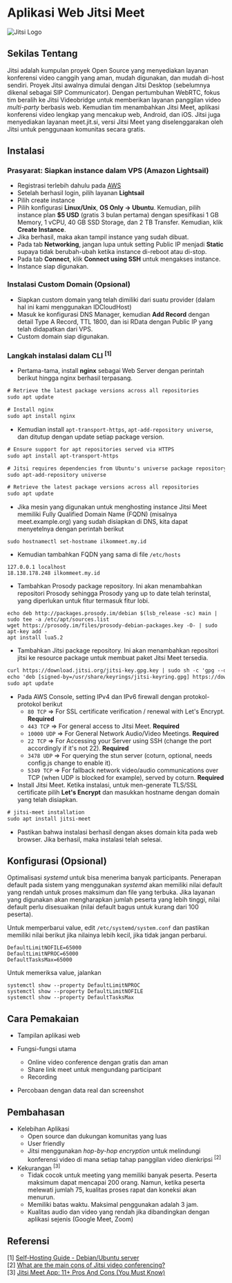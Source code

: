# Aplikasi Web Jitsi Meet
![Jitsi Logo](https://hossted.com/wp-content/uploads/2022/01/7277e5d4a5401b9350bf9ba8491294daf235a106.png)

## Sekilas Tentang

Jitsi adalah kumpulan proyek Open Source yang menyediakan layanan konferensi video canggih yang aman, mudah digunakan, dan mudah di-host sendiri.
Proyek Jitsi awalnya dimulai dengan Jitsi Desktop (sebelumnya dikenal sebagai SIP Communicator). Dengan pertumbuhan WebRTC, fokus tim beralih ke Jitsi Videobridge untuk memberikan layanan panggilan video *multi-party* berbasis web. Kemudian tim menambahkan Jitsi Meet, aplikasi konferensi video lengkap yang mencakup web, Android, dan iOS. Jitsi juga menyediakan layanan meet.jit.si, versi Jitsi Meet yang diselenggarakan oleh Jitsi untuk penggunaan komunitas secara gratis.


## Instalasi
### Prasyarat: Siapkan instance dalam VPS (Amazon Lightsail)
- Registrasi terlebih dahulu pada [AWS](https://aws.amazon.com/)
- Setelah berhasil login, pilih layanan **Lightsail**
- Pilih create instance
- Pilih konfigurasi **Linux/Unix**, **OS Only -> Ubuntu**. Kemudian, pilih instance plan **$5 USD** (gratis 3 bulan pertama) dengan spesifikasi 1 GB Memory, 1 vCPU, 40 GB SSD Storage, dan 2 TB Transfer. Kemudian, klik **Create Instance**.
- Jika berhasil, maka akan tampil instance yang sudah dibuat.
- Pada tab **Networking**, jangan lupa untuk setting Public IP menjadi **Static** supaya tidak berubah-ubah ketika instance di-reboot atau di-stop.
- Pada tab **Connect**, klik **Connect using SSH** untuk mengakses instance.
- Instance siap digunakan.

### Instalasi Custom Domain (Opsional)
- Siapkan custom domain yang telah dimiliki dari suatu provider (dalam hal ini kami menggunakan IDCloudHost)
- Masuk ke konfigurasi DNS Manager, kemudian **Add Record** dengan detail Type A Record, TTL 1800, dan isi RData dengan Public IP yang telah didapatkan dari VPS.
- Custom domain siap digunakan.

### Langkah instalasi dalam CLI <sup>[1]</sup>
- Pertama-tama, install **nginx** sebagai Web Server dengan perintah berikut hingga nginx berhasil terpasang.
```diff
# Retrieve the latest package versions across all repositories
sudo apt update

# Install nginx
sudo apt install nginx
```
- Kemudian install `apt-transport-https`, `apt-add-repository universe`, dan ditutup dengan update setiap package version.
```diff
# Ensure support for apt repositories served via HTTPS
sudo apt install apt-transport-https

# Jitsi requires dependencies from Ubuntu's universe package repository, ensure this is enabled
sudo apt-add-repository universe

# Retrieve the latest package versions across all repositories
sudo apt update
```
- Jika mesin yang digunakan untuk menghosting instance Jitsi Meet memiliki Fully Qualified Domain Name (FQDN) (misalnya meet.example.org) yang sudah disiapkan di DNS, kita dapat menyetelnya dengan perintah berikut
```
sudo hostnamectl set-hostname ilkommeet.my.id
```
- Kemudian tambahkan FQDN yang sama di file `/etc/hosts`
```
127.0.0.1 localhost
18.138.178.248 ilkommeet.my.id
```
- Tambahkan Prosody package repository. Ini akan menambahkan repositori Prosody sehingga Prosody yang up to date telah terinstal, yang diperlukan untuk fitur termasuk fitur lobi.
```
echo deb http://packages.prosody.im/debian $(lsb_release -sc) main | sudo tee -a /etc/apt/sources.list
wget https://prosody.im/files/prosody-debian-packages.key -O- | sudo apt-key add -
apt install lua5.2
```
- Tambahkan Jitsi package repository. Ini akan menambahkan repositori jitsi ke resource package untuk membuat paket Jitsi Meet tersedia.
```diff
curl https://download.jitsi.org/jitsi-key.gpg.key | sudo sh -c 'gpg --dearmor > /usr/share/keyrings/jitsi-keyring.gpg'
echo 'deb [signed-by=/usr/share/keyrings/jitsi-keyring.gpg] https://download.jitsi.org stable/' | sudo tee /etc/apt/sources.list.d/jitsi-stable.list > /dev/null
sudo apt update
```
- Pada AWS Console, setting IPv4 dan IPv6 firewall dengan protokol-protokol berikut
  - `80 TCP` => For SSL certificate verification / renewal with Let's Encrypt. **Required**
  - `443 TCP` => For general access to Jitsi Meet. **Required**
  - `10000 UDP` => For General Network Audio/Video Meetings. **Required**
  - `22 TCP` => For Accessing your Server using SSH (change the port accordingly if it's not 22). **Required**
  - `3478 UDP` => For querying the stun server (coturn, optional, needs config.js change to enable it).
  - `5349 TCP` => For fallback network video/audio communications over TCP (when UDP is blocked for example), served by coturn. **Required**
- Install Jitsi Meet. Ketika instalasi, untuk men-generate TLS/SSL certificate pilih **Let's Encrypt** dan masukkan hostname dengan domain yang telah disiapkan.
```diff
# jitsi-meet installation
sudo apt install jitsi-meet
```
- Pastikan bahwa instalasi berhasil dengan akses domain kita pada web browser. Jika berhasil, maka instalasi telah selesai.

## Konfigurasi (Opsional)

Optimalisasi *systemd* untuk bisa menerima banyak participants. Penerapan default pada sistem yang menggunakan *systemd* akan memiliki nilai default yang rendah untuk proses maksimum dan file yang terbuka. Jika layanan yang digunakan akan mengharapkan jumlah peserta yang lebih tinggi, nilai default perlu disesuaikan (nilai default bagus untuk kurang dari 100 peserta).

Untuk memperbarui value, edit `/etc/systemd/system.conf` dan pastikan memiliki nilai berikut jika nilainya lebih kecil, jika tidak jangan perbarui.
```
DefaultLimitNOFILE=65000
DefaultLimitNPROC=65000
DefaultTasksMax=65000
```
Untuk memeriksa value, jalankan
```
systemctl show --property DefaultLimitNPROC
systemctl show --property DefaultLimitNOFILE
systemctl show --property DefaultTasksMax
```

## Cara Pemakaian

- Tampilan aplikasi web

- Fungsi-fungsi utama
  - Online video conference dengan gratis dan aman
  - Share link meet untuk mengundang participant
  - Recording
- Percobaan dengan data real dan screenshot



## Pembahasan

- Kelebihan Aplikasi
  - Open source dan dukungan komunitas yang luas
  - User friendly
  - Jitsi menggunakan *hop-by-hop encryption* untuk melindungi konferensi video di mana setiap tahap panggilan video dienkripsi <sup>[2]</sup>
- Kekurangan <sup>[3]</sup>
  - Tidak cocok untuk meeting yang memiliki banyak peserta. Peserta maksimum dapat mencapai 200 orang. Namun, ketika peserta melewati jumlah 75, kualitas proses rapat dan koneksi akan menurun.
  - Memiliki batas waktu. Maksimal penggunakan adalah 3 jam.
  - Kualitas audio dan video yang rendah jika dibandingkan dengan aplikasi sejenis (Google Meet, Zoom)


## Referensi
[1] [Self-Hosting Guide - Debian/Ubuntu server](https://jitsi.github.io/handbook/docs/devops-guide/devops-guide-quickstart) <br>
[2] [What are the main cons of Jitsi video conferencing?](https://www.quora.com/What-are-the-main-cons-of-Jitsi-video-conferencing) <br>
[3] [Jitsi Meet App: 11+ Pros And Cons (You Must Know)](https://thenextfind.com/pros-cons-jitsi-meet-app/)

